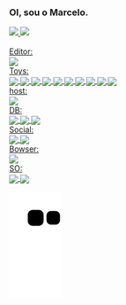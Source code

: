 ### OI, sou o Marcelo.
<div>
  <a href="https://github.com/alowelter">
  <img height="180em" src="https://github-readme-stats.vercel.app/api?username=alowelter&show_icons=true&theme=dracula&include_all_commits=true&count_private=true"/>
  <img height="180em" src="https://github-readme-stats.vercel.app/api/top-langs/?username=alowelter&layout=compact&langs_count=7&theme=dracula"/>
</div>



<div style="display: inline_block"><br>
Editor:<br>
  <img align="center" src="https://img.shields.io/badge/Visual_Studio_Code-0078D4?style=for-the-badge&logo=visual%20studio%20code&logoColor=white">
  <br>
  Toys:<br>
  <img align="center" src="https://img.shields.io/badge/PHP-777BB4?style=for-the-badge&logo=php&logoColor=white">
  <img align="center" src="https://img.shields.io/badge/Laravel-FF2D20?style=for-the-badge&logo=laravel&logoColor=white">
  <img align="center" src="https://img.shields.io/badge/AlpineJS-8BC0D0?style=for-the-badge&logo=alpine.js&logoColor=black">
  <img align="center" src="https://img.shields.io/badge/Vue.js-35495E?style=for-the-badge&logo=vue.js&logoColor=4FC08D">
  <img align="center" src="https://img.shields.io/badge/JavaScript-323330?style=for-the-badge&logo=javascript&logoColor=F7DF1E">
  <img align="center" src="https://img.shields.io/badge/Tailwind_CSS-38B2AC?style=for-the-badge&logo=tailwind-css&logoColor=white">
  <img align="center" src="https://img.shields.io/badge/Bootstrap-563D7C?style=for-the-badge&logo=bootstrap&logoColor=white">
  <img align="center" src="https://img.shields.io/badge/json-5E5C5C?style=for-the-badge&logo=json&logoColor=white">
  <img align="center" src="https://img.shields.io/badge/HTML5-E34F26?style=for-the-badge&logo=html5&logoColor=white">    
  <img align="center" src="https://img.shields.io/badge/CSS-239120?&style=for-the-badge&logo=css3&logoColor=white">
  <br>
  host:<br>
  <img align="center" src="https://img.shields.io/badge/Amazon_AWS-232F3E?style=for-the-badge&logo=amazon-aws&logoColor=white">
  <br>
  DB:<br>
  <img align="center" src="https://img.shields.io/badge/MySQL-00000F?style=for-the-badge&logo=mysql&logoColor=white">
  <img align="center" src="https://img.shields.io/badge/MongoDB-4EA94B?style=for-the-badge&logo=mongodb&logoColor=white">
  <img align="center" src="https://img.shields.io/badge/MariaDB-003545?style=for-the-badge&logo=mariadb&logoColor=white">
<br>Social:<br>  
  <img align="center" src="https://img.shields.io/badge/GitHub-100000?style=for-the-badge&logo=github&logoColor=white">
  <img align="center" src="https://img.shields.io/badge/LinkedIn-0077B5?style=for-the-badge&logo=linkedin&logoColor=white">
  
  <br>
  Bowser:<br>
  <img align="center" src="https://img.shields.io/badge/Brave-FF1B2D?style=for-the-badge&logo=Brave&logoColor=white">
  <br>SO:<br>
  <img align="center" src="https://img.shields.io/badge/Linux-FCC624?style=for-the-badge&logo=linux&logoColor=black">
  <img align="center" src="https://img.shields.io/badge/Nginx-009639?style=for-the-badge&logo=nginx&logoColor=white">
    

</div>
  
 ![Snake animation](https://github.com/rafaballerini/rafaballerini/blob/output/github-contribution-grid-snake.svg)
